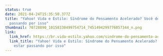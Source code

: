 ```yaml
---
status: true
date: 2021-04-24T15:35:50.377Z
title: "Yahoo! Vida e Estilo: Síndrome do Pensamento Acelerado? Você deve estar
  passando por isso"
thumbnail: 70728890_10158330499754714_7451494299776057344_n.png
link:
  link_href: https://br.vida-estilo.yahoo.com/sindrome-do-pensamento-acelerado-o-que-e-100011252.html
  link_title: "Yahoo! Vida e Estilo: Síndrome do Pensamento Acelerado? Você deve
    estar passando por isso"
---
```

